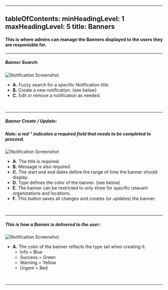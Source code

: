 
---
tableOfContents:
  minHeadingLevel: 1
  maxHeadingLevel: 5
title: Banners
---

#### This is where admins can manage the Banners displayed to the users they are responisble for.

<hr />

##### Banner Search:

![Notification Screenshot](/screenPrints/bannerSearch.png)

- **A.** Fuzzy search for a specific Notification title.
- **B.** Create a new notification. (see below)
- **C.** Edit or remove a notification as needed.

<br />

<hr />

##### Banner Create / Update:
##### Note: a red <b style="color: red;">*</b> indicates a required field that needs to be completed to proceed.

![Notification Screenshot](/screenPrints/bannerCreate.png)

- **A.** The title is required.
- **B.** Message is also required.
- **C.** The start and end dates define the range of time the banner should display.
- **D.** Type defines the color of the banner. (see below)
- **E.** The banner can be restricted to only show for specific relavant organizations and locations.
- **F.** This button saves all changes and creates (or updates) the banner.

<br />
<hr />

##### This is how a Banner is delivered to the user:

![Notification Screenshot](/screenPrints/bannerShowing.png)

- **A.** The color of the banner reflects the type set when creating it:
    - Info = Blue
    - Success = Green
    - Warning = Yellow
    - Urgent = Red

<br />
<hr />

